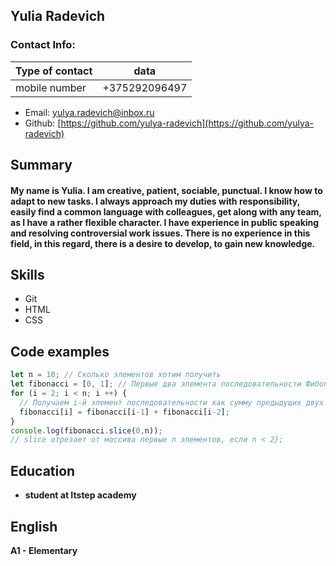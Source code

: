 ## Yulia Radevich

### Contact Info:

| Type of contact  | data |
| --- | --- |
| mobile number | +375292096497  |
+ Email: [yulya.radevich@inbox.ru](yulya.radevich@inbox.ru)
+ Github: [https://github.com/yulya-radevich](https://github.com/yulya-radevich)


## Summary

#### My name is Yulia. I am creative, patient, sociable, punctual. I know how to adapt to new tasks. I always approach my duties with responsibility, easily find a common language with colleagues, get along with any team, as I have a rather flexible character. I have experience in public speaking and resolving controversial work issues. There is no experience in this field, in this regard, there is a desire to develop, to gain new knowledge.

## Skills
* Git
* HTML
* CSS
## Code examples
``` javascript
let n = 10; // Сколько элементов хотим получить
let fibonacci = [0, 1]; // Первые два элемента последовательности Фибоначчи
for (i = 2; i < n; i ++) {
  // Получаем i-й элемент последовательности как сумму предыдущих двух
  fibonacci[i] = fibonacci[i-1] + fibonacci[i-2];
}
console.log(fibonacci.slice(0,n));
// slice отрезает от массива первые n элементов, если n < 2};
```
## Education
* **student at Itstep academy**
## English
**A1 - Elementary**